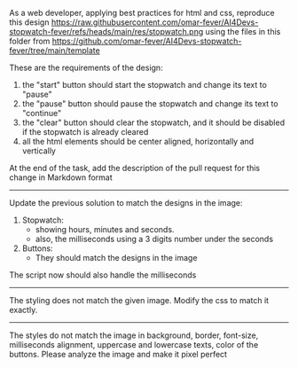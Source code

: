 As a web developer, applying best practices for html and css, reproduce this design https://raw.githubusercontent.com/omar-fever/AI4Devs-stopwatch-fever/refs/heads/main/res/stopwatch.png using the files in this folder from https://github.com/omar-fever/AI4Devs-stopwatch-fever/tree/main/template

These are the requirements of the design:
1. the "start" button should start the stopwatch and change its text to "pause"
2. the "pause" button should pause the stopwatch and change its text to "continue"
3. the "clear" button should clear the stopwatch, and it should be disabled if the stopwatch is already cleared
4. all the html elements should be center aligned, horizontally and vertically

At the end of the task, add the description of the pull request for this change in Markdown format

-------

Update the previous solution to match the designs in the image:

1. Stopwatch:
   * showing hours, minutes and seconds.
   * also, the milliseconds using a 3 digits number under the seconds
2. Buttons:
   * They should match the designs in the image

The script now should also handle the milliseconds

-------

The styling does not match the given image. Modify the css to match it exactly. 

-------

The styles do not match the image in background, border, font-size, milliseconds alignment, uppercase and lowercase texts, color of the buttons.
Please analyze the image and make it pixel perfect

